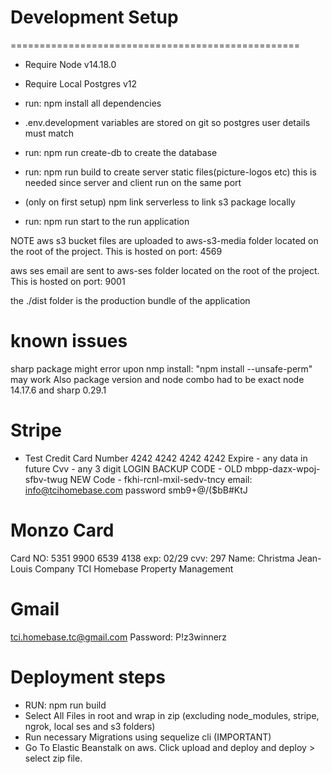 # Development Setup
==================================================
* Require Node v14.18.0

* Require Local Postgres v12

* run: npm install all dependencies

* .env.development variables are stored on git so postgres user details must match

* run: npm run create-db to create the database

* run: npm run build to create server static files(picture-logos etc) this is needed since server and client run on  the same port

* (only on first setup) npm link serverless to link s3 package locally

* run: npm run start  to the run application

NOTE
aws s3 bucket files are uploaded to aws-s3-media folder located on the root of the project. This is hosted on port: 4569

aws ses email are sent to aws-ses folder located on the root of the project. This is hosted on port: 9001

the ./dist folder is the production bundle of the application

# known issues
sharp package might error upon nmp install:  "npm install --unsafe-perm" may work
Also package version and node combo had to be exact node 14.17.6 and sharp 0.29.1

# Stripe
- Test Credit Card Number
 4242 4242 4242 4242
 Expire - any data in future
 Cvv - any 3 digit
 LOGIN BACKUP CODE - OLD mbpp-dazx-wpoj-sfbv-twug
 NEW Code - fkhi-rcnl-mxil-sedv-tncy
 email: info@tcihomebase.com
 password smb9+@/($bB#KtJ

# Monzo Card
Card NO: 5351 9900 6539 4138
exp: 02/29
cvv: 297
Name: Christma Jean-Louis
Company TCI Homebase Property Management

# Gmail
tci.homebase.tc@gmail.com
Password:  P!z3winnerz

# Deployment steps
- RUN: npm run build
- Select All Files in root and wrap in zip (excluding node_modules, stripe, ngrok, local ses and s3 folders)
- Run necessary Migrations using sequelize cli (IMPORTANT)
- Go To Elastic Beanstalk on aws. Click upload and deploy and deploy > select zip file.
